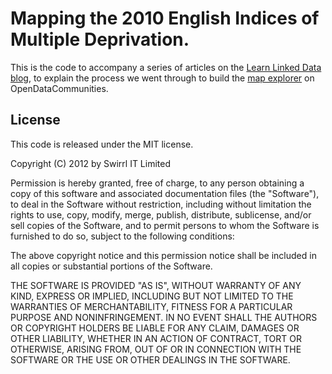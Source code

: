 # Mapping the 2010 English Indices of Multiple Deprivation.

This is the code to accompany a series of articles on the [Learn Linked Data blog](http://learnlinkeddata.com/articles/lets-make-a-linked-data-app-mapping-imd-stats), to explain the process we went through to build the [map explorer](http://opendatacommunities.org/imd_mapper/map.html) on OpenDataCommunities.

## License

This code is released under the MIT license.

Copyright (C) 2012 by Swirrl IT Limited

Permission is hereby granted, free of charge, to any person obtaining a copy
of this software and associated documentation files (the "Software"), to deal
in the Software without restriction, including without limitation the rights
to use, copy, modify, merge, publish, distribute, sublicense, and/or sell
copies of the Software, and to permit persons to whom the Software is
furnished to do so, subject to the following conditions:

The above copyright notice and this permission notice shall be included in
all copies or substantial portions of the Software.

THE SOFTWARE IS PROVIDED "AS IS", WITHOUT WARRANTY OF ANY KIND, EXPRESS OR
IMPLIED, INCLUDING BUT NOT LIMITED TO THE WARRANTIES OF MERCHANTABILITY,
FITNESS FOR A PARTICULAR PURPOSE AND NONINFRINGEMENT. IN NO EVENT SHALL THE
AUTHORS OR COPYRIGHT HOLDERS BE LIABLE FOR ANY CLAIM, DAMAGES OR OTHER
LIABILITY, WHETHER IN AN ACTION OF CONTRACT, TORT OR OTHERWISE, ARISING FROM,
OUT OF OR IN CONNECTION WITH THE SOFTWARE OR THE USE OR OTHER DEALINGS IN
THE SOFTWARE.